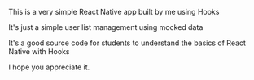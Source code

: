 This is a very simple React Native app built by me using Hooks

It's just a simple user list management using mocked data

It's a good source code for students to understand the basics of React Native with Hooks

I hope you appreciate it.